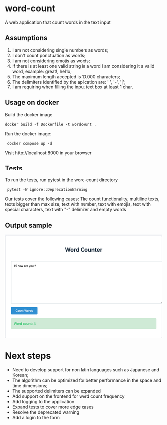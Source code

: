 # word-count
A web application that count words in the text input

## Assumptions
1. I am not considering single numbers as words;
2. I don't count ponctuation as words;
3. I am not considering emojis as words;
4. If there is at least one valid string in a word I am considering it a valid word, example: great!, hel1o;
5. The maximum length accepted is 10.000 characters;
6. The delimiters identified by the aplication are: ' ', '-', '|';
7. I am requiring when filling the input text box at least 1 char.

## Usage on docker
Build the docker image
```
docker build -f Dockerfile -t wordcount .
```

Run the docker image:
```
 docker compose up -d
```

Visit http://localhost:8000 in your browser

## Tests

To run the tests, run pytest in the word-count directory
```
 pytest -W ignore::DeprecationWarning
```

Our tests cover the following cases:
The count functionality, multiline texts, texts bigger than max size, text with number, text with emojis, text with special characters, text with "-" delimiter and empty words


## Output sample
![alt text](image.png)

# Next steps
- Need to develop support for non latin languages such as Japanese and Korean;
- The algorithm can be optimized for better performance in the space and time dimensions;
- The supported delimiters can be expanded 
- Add support on the frontend for word count frequency
- Add logging to the application
- Expand tests to cover more edge cases
- Resolve the deprecated warning
- Add a login to the form